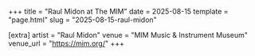+++
title = "Raul Midon at The MIM"
date = 2025-08-15
template = "page.html"
slug = "2025-08-15-raul-midon"

[extra]
artist = "Raul Midon"
venue = "MIM Music & Instrument Museum"
venue_url = "https://mim.org/"
+++
